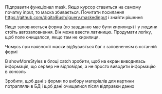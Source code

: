 Підправити функціонал mask. Якщо курсор ставиться на самому початку input, то маска збивається. Почитати посилання https://github.com/digitalBush/jquery.maskedinput і знайти рішення

Якщо заповнюється форма (по завданню має бути кирилиця) і у людини стоїть автозаповнення. Він може ввести латиницю. Продумати логіку, щоб поле очищалося, якщо там не кирилиця.

Чомусь при наявності маски відбувається баг з заповненням в останній формі

В showMoreStyles в блоці catch зробити, щоб на екран виводилась інформація, що сервер не відповідає, а не просто виводити інформацію в консоль

Зробити, щоб дані з форми по вибору матеріалів для картини потрапляли в БД і щоб дані очищалися після відправки даних